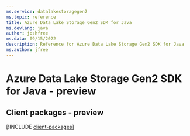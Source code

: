 ```yaml
---
ms.service: datalakestoragegen2
ms.topic: reference
title: Azure Data Lake Storage Gen2 SDK for Java
ms.devlang: java
author: joshfree
ms.data: 09/15/2022
description: Reference for Azure Data Lake Storage Gen2 SDK for Java
ms.author: jfree
---
```

# Azure Data Lake Storage Gen2 SDK for Java - preview

## Client packages - preview
[!INCLUDE [client-packages](data-lake-storage-gen2-client-index.md)]